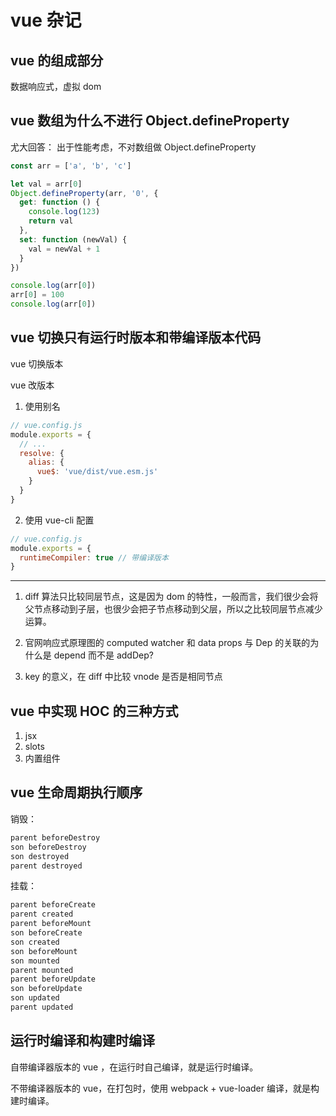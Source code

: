 # vue 杂记

## vue 的组成部分

数据响应式，虚拟 dom

## vue 数组为什么不进行 Object.defineProperty

尤大回答： 出于性能考虑，不对数组做 Object.defineProperty

```js
const arr = ['a', 'b', 'c']

let val = arr[0]
Object.defineProperty(arr, '0', {
  get: function () {
    console.log(123)
    return val
  },
  set: function (newVal) {
    val = newVal + 1
  }
})

console.log(arr[0])
arr[0] = 100
console.log(arr[0])
```

## vue 切换只有运行时版本和带编译版本代码

vue 切换版本

vue 改版本

1. 使用别名

```js
// vue.config.js
module.exports = {
  // ...
  resolve: {
    alias: {
      vue$: 'vue/dist/vue.esm.js'
    }
  }
}
```

2. 使用 vue-cli 配置

```js
// vue.config.js
module.exports = {
  runtimeCompiler: true // 带编译版本
}
```

---

1. diff 算法只比较同层节点，这是因为 dom 的特性，一般而言，我们很少会将父节点移动到子层，也很少会把子节点移动到父层，所以之比较同层节点减少运算。

2. 官网响应式原理图的 computed watcher 和 data props 与 Dep 的关联的为什么是 depend 而不是 addDep?

3. key 的意义，在 diff 中比较 vnode 是否是相同节点

## vue 中实现 HOC 的三种方式

1. jsx
2. slots
3. <component v-bind:is="currentTabComponent"></component> 内置组件

## vue 生命周期执行顺序

销毁：

```js
parent beforeDestroy
son beforeDestroy
son destroyed
parent destroyed
```

挂载：

```js
parent beforeCreate
parent created
parent beforeMount
son beforeCreate
son created
son beforeMount
son mounted
parent mounted
parent beforeUpdate
son beforeUpdate
son updated
parent updated
```

## 运行时编译和构建时编译

自带编译器版本的 vue ，在运行时自己编译，就是运行时编译。

不带编译器版本的 vue，在打包时，使用 webpack + vue-loader 编译，就是构建时编译。
